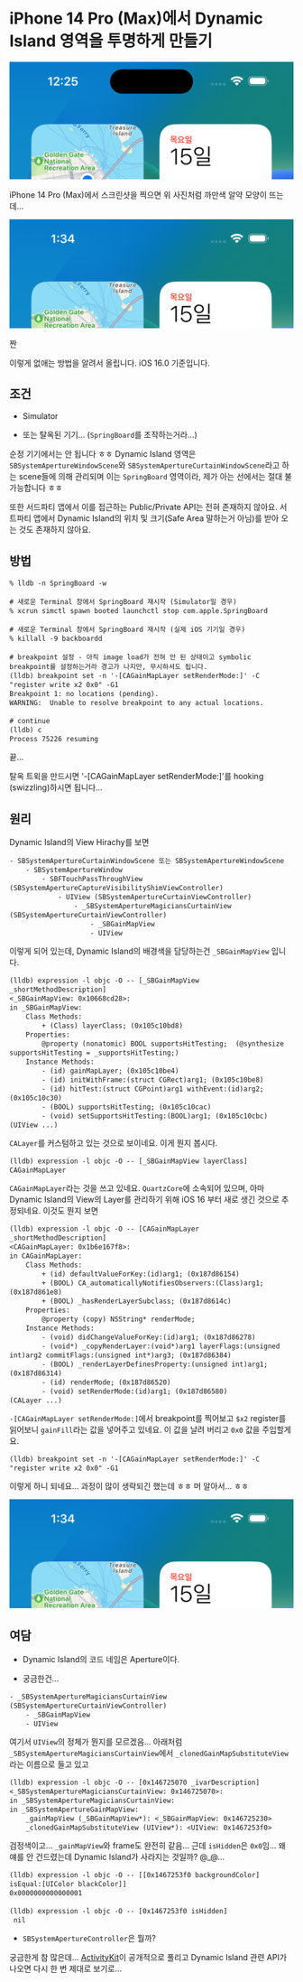 # iPhone 14 Pro (Max)에서 Dynamic Island 영역을 투명하게 만들기

![](0.png)

iPhone 14 Pro (Max)에서 스크린샷을 찍으면 위 사진처럼 까만색 알약 모양이 뜨는데...

![](1.png)

짠

이렇게 없애는 방법을 알려서 올립니다. iOS 16.0 기준입니다.

## 조건

- Simulator

- 또는 탈옥된 기기... (`SpringBoard`를 조작하는거라...)

순정 기기에서는 안 됩니다 ㅎㅎ Dynamic Island 영역은 `SBSystemApertureWindowScene`와 `SBSystemApertureCurtainWindowScene`라고 하는 scene들에 의해 관리되며 이는 `SpringBoard` 영역이라, 제가 아는 선에서는 절대 불가능합니다 ㅎㅎ

또한 서드파티 앱에서 이를 접근하는 Public/Private API는 전혀 존재하지 않아요. 서트파티 앱에서 Dynamic Island의 위치 및 크기(Safe Area 말하는거 아님)를 받아 오는 것도 존재하지 않아요.

## 방법

```
% lldb -n SpringBoard -w

# 새로운 Terminal 창에서 SpringBoard 재시작 (Simulator일 경우)
% xcrun simctl spawn booted launchctl stop com.apple.SpringBoard

# 새로운 Terminal 창에서 SpringBoard 재시작 (실제 iOS 기기일 경우)
% killall -9 backboardd

# breakpoint 설정 - 아직 image load가 전혀 안 된 상태이고 symbolic breakpoint를 설정하는거라 경고가 나지만, 무시하셔도 됩니다.
(lldb) breakpoint set -n '-[CAGainMapLayer setRenderMode:]' -C "register write x2 0x0" -G1
Breakpoint 1: no locations (pending).
WARNING:  Unable to resolve breakpoint to any actual locations.

# continue
(lldb) c
Process 75226 resuming
```

끝...

탈옥 트윅을 만드시면 '-[CAGainMapLayer setRenderMode:]'를 hooking (swizzling)하시면 됩니다...

## 원리

Dynamic Island의 View Hirachy를 보면

```
- SBSystemApertureCurtainWindowScene 또는 SBSystemApertureWindowScene
    - SBSystemApertureWindow
        - SBFTouchPassThroughView (SBSystemApertureCaptureVisibilityShimViewController)
            - UIView (SBSystemApertureCurtainViewController)
                - _SBSystemApertureMagiciansCurtainView (SBSystemApertureCurtainViewController)
                    - _SBGainMapView
                    - UIView
```

이렇게 되어 있는데, Dynamic Island의 배경색을 담당하는건 `_SBGainMapView` 입니다.

```
(lldb) expression -l objc -O -- [_SBGainMapView _shortMethodDescription]
<_SBGainMapView: 0x10668cd28>:
in _SBGainMapView:
    Class Methods:
        + (Class) layerClass; (0x105c10bd8)
    Properties:
        @property (nonatomic) BOOL supportsHitTesting;  (@synthesize supportsHitTesting = _supportsHitTesting;)
    Instance Methods:
        - (id) gainMapLayer; (0x105c10be4)
        - (id) initWithFrame:(struct CGRect)arg1; (0x105c10be8)
        - (id) hitTest:(struct CGPoint)arg1 withEvent:(id)arg2; (0x105c10c30)
        - (BOOL) supportsHitTesting; (0x105c10cac)
        - (void) setSupportsHitTesting:(BOOL)arg1; (0x105c10cbc)
(UIView ...)
```

`CALayer`를 커스텀하고 있는 것으로 보이네요. 이게 뭔지 봅시다.

```
(lldb) expression -l objc -O -- [_SBGainMapView layerClass]
CAGainMapLayer
```

`CAGainMapLayer`라는 것을 쓰고 있네요. `QuartzCore`에 소속되어 있으며, 아마 Dynamic Island의 View의 Layer를 관리하기 위해 iOS 16 부터 새로 생긴 것으로 추정되네요. 이것도 뭔지 보면

```
(lldb) expression -l objc -O -- [CAGainMapLayer _shortMethodDescription]
<CAGainMapLayer: 0x1b6e167f8>:
in CAGainMapLayer:
    Class Methods:
        + (id) defaultValueForKey:(id)arg1; (0x187d86154)
        + (BOOL) CA_automaticallyNotifiesObservers:(Class)arg1; (0x187d861e8)
        + (BOOL) _hasRenderLayerSubclass; (0x187d8614c)
    Properties:
        @property (copy) NSString* renderMode;
    Instance Methods:
        - (void) didChangeValueForKey:(id)arg1; (0x187d86278)
        - (void*) _copyRenderLayer:(void*)arg1 layerFlags:(unsigned int)arg2 commitFlags:(unsigned int*)arg3; (0x187d86384)
        - (BOOL) _renderLayerDefinesProperty:(unsigned int)arg1; (0x187d86314)
        - (id) renderMode; (0x187d86520)
        - (void) setRenderMode:(id)arg1; (0x187d86580)
(CALayer ...)
```

`-[CAGainMapLayer setRenderMode:]`에서 breakpoint를 찍어보고 `$x2` register를 읽어보니 `gainFill`라는 값을 넣어주고 있네요. 이 값을 날려 버리고 `0x0` 값을 주입할게요.

```
(lldb) breakpoint set -n '-[CAGainMapLayer setRenderMode:]' -C "register write x2 0x0" -G1
```

이렇게 하니 되네요... 과정이 많이 생략되긴 했는데 ㅎㅎ 머 알아서... ㅎㅎ

![](1.png)

## 여담

- Dynamic Island의 코드 네임은 Aperture이다.

- 궁금한건...

```
- _SBSystemApertureMagiciansCurtainView (SBSystemApertureCurtainViewController)
    - _SBGainMapView
    - UIView
```

여기서 `UIView`의 정체가 뭔지를 모르겠음... 아래처럼 `_SBSystemApertureMagiciansCurtainView`에서 `_clonedGainMapSubstituteView`라는 이름으로 들고 있고

```
(lldb) expression -l objc -O -- [0x146725070 _ivarDescription]
<_SBSystemApertureMagiciansCurtainView: 0x146725070>:
in _SBSystemApertureMagiciansCurtainView:
in _SBSystemApertureGainMapView:
    _gainMapView (_SBGainMapView*): <_SBGainMapView: 0x146725230>
    _clonedGainMapSubstituteView (UIView*): <UIView: 0x1467253f0>
```

검정색이고... `_gainMapView`와 frame도 완전히 같음... 근데 `isHidden`은 `0x0`임... 왜 얘를 안 건드렸는데 Dynamic Island가 사라지는 것일까? @_@...

```
(lldb) expression -l objc -O -- [[0x1467253f0 backgroundColor] isEqual:[UIColor blackColor]]
0x0000000000000001

(lldb) expression -l objc -O -- [0x1467253f0 isHidden]
 nil
```

- `SBSystemApertureController`은 뭘까?

궁금한게 참 많은데... [ActivityKit](https://developer.apple.com/documentation/activitykit)이 공개적으로 풀리고 Dynamic Island 관련 API가 나오면 다시 한 번 제대로 보기로...
